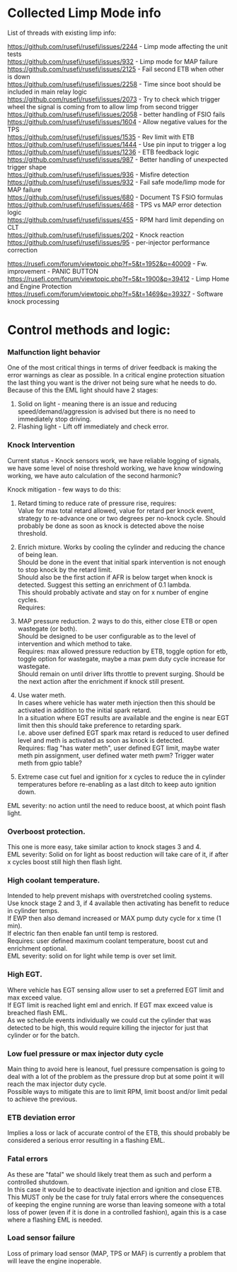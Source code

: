 # Collected Limp Mode info  

List of threads with existing limp info:  

https://github.com/rusefi/rusefi/issues/2244 - Limp mode affecting the unit tests  
https://github.com/rusefi/rusefi/issues/932 - Limp mode for MAP failure  
https://github.com/rusefi/rusefi/issues/2125 - Fail second ETB when other is down  
https://github.com/rusefi/rusefi/issues/2258 - Time since boot should be included in main relay logic  
https://github.com/rusefi/rusefi/issues/2073 - Try to check which trigger wheel the signal is coming from to allow limp from second trigger  
https://github.com/rusefi/rusefi/issues/2058 - better handling of FSIO fails  
https://github.com/rusefi/rusefi/issues/1604 - Allow negative values for the TPS  
https://github.com/rusefi/rusefi/issues/1535 - Rev limit with ETB  
https://github.com/rusefi/rusefi/issues/1444 - Use pin input to trigger a log  
https://github.com/rusefi/rusefi/issues/1236 - ETB feedback logic  
https://github.com/rusefi/rusefi/issues/987 - Better handling of unexpected trigger shape  
https://github.com/rusefi/rusefi/issues/936 - Misfire detection  
https://github.com/rusefi/rusefi/issues/932 - Fail safe mode/limp mode for MAP failure  
https://github.com/rusefi/rusefi/issues/680 - Document TS FSIO formulas  
https://github.com/rusefi/rusefi/issues/468 - TPS vs MAP error detection logic  
https://github.com/rusefi/rusefi/issues/455 - RPM hard limit depending on CLT  
https://github.com/rusefi/rusefi/issues/202 - Knock reaction  
https://github.com/rusefi/rusefi/issues/95 - per-injector performance correction  

https://rusefi.com/forum/viewtopic.php?f=5&t=1952&p=40009 - Fw. improvement - PANIC BUTTON  
https://rusefi.com/forum/viewtopic.php?f=5&t=1900&p=39412 - Limp Home and Engine Protection  
https://rusefi.com/forum/viewtopic.php?f=5&t=1469&p=39327 - Software knock processing  


# Control methods and logic: 
### Malfunction light behavior  
One of the most critical things in terms of driver feedback is making the error warnings as clear as possible. In a critical engine protection situation the last thing you want is the driver not being sure what he needs to do.  
Because of this the EML light should have 2 stages:  
1. Solid on light - meaning there is an issue and reducing speed/demand/aggression is advised but there is no need to immediately stop driving.  
2. Flashing light - Lift off immediately and check error.  

### Knock Intervention  
Current status - Knock sensors work, we have reliable logging of signals, we have some level of noise threshold working, we have know windowing working, we have auto calculation of the second harmonic?  

Knock mitigation - few ways to do this:  
1. Retard timing to reduce rate of pressure rise, requires:  
Value for max total retard allowed,  value for retard per knock event, strategy to re-advance one or two degrees per no-knock cycle.
Should probably be done as soon as knock is detected above the noise threshold.  

2. Enrich mixture. Works by cooling the cylinder and reducing the chance of being lean.  
Should be done in the event that initial spark intervention is not enough to stop knock by the retard limit.  
Should also be the first action if AFR is below target when knock is detected. Suggest this setting an enrichment of 0.1 lambda.  
This should probably activate and stay on for x number of engine cycles.  
Requires: 

3. MAP pressure reduction. 
2 ways to do this, either close ETB or open wastegate (or both).  
Should be designed to be user configurable as to the level of intervention and which method to take.  
Requires: max allowed pressure reduction by ETB, toggle option for etb, toggle option for wastegate, maybe a max pwm duty cycle increase for wastegate.  
Should remain on until driver lifts throttle to prevent surging. Should be the next action after the enrichment if knock still present.  

4. Use water meth.  
In cases where vehicle has water meth injection then this should be activated in addition to the initial spark retard.  
In a situation where EGT results are available and the engine is near EGT limit then this should take preference to retarding spark.  
I.e. above user defined EGT spark max retard is reduced to user defined level and meth is activated as soon as knock is detected.  
Requires: flag "has water meth", user defined EGT limit, maybe water meth pin assignment, user defined water meth pwm? Trigger water meth from gpio table?  

5. Extreme case cut fuel and ignition for x cycles to reduce the in cylinder temperatures before re-enabling as a last ditch to keep auto ignition down.  

EML severity: no action until the need to reduce boost, at which point flash light.  

### Overboost protection.  
This one is more easy, take similar action to knock stages 3 and 4.  
EML severity: Solid on for light as boost reduction will take care of it, if after x cycles boost still high then flash light.  

### High coolant temperature.  
Intended to help prevent mishaps with overstretched cooling systems.  
Use knock stage 2 and 3, if 4 available then activating has benefit to reduce in cylinder temps.  
If EWP then also demand increased or MAX pump duty cycle for x time (1 min).  
If electric fan then enable fan until temp is restored.  
Requires: user defined maximum coolant temperature, boost cut and enrichment optional.  
EML severity: solid on for light while temp is over set limit.  


### High EGT.  
Where vehicle has EGT sensing allow user to set a preferred EGT limit and max exceed value.  
If EGT limit is reached light eml and enrich. If EGT max exceed value is breached flash EML.  
As we schedule events individually we could cut the cylinder that was detected to be high, this would require killing the injector for just that cylinder or for the batch.  

### Low fuel pressure or max injector duty cycle  
Main thing to avoid here is leanout, fuel pressure compensation is going to deal with a lot of the problem as the pressure drop but at some point it will reach the max injector duty cycle.  
Possible ways to mitigate this are to limit RPM, limit boost and/or limit pedal to achieve the previous.  

### ETB deviation error  
Implies a loss or lack of accurate control of the ETB, this should probably be considered a serious error resulting in a flashing EML.  


### Fatal errors  
As these are "fatal" we should likely treat them as such and perform a controlled shutdown.  
In this case it would be to deactivate injection and ignition and close ETB.  
This MUST only be the case for truly fatal errors where the consequences of keeping the engine running are worse than leaving someone with a total loss of power (even if it is done in a controlled fashion), again this is a case where a flashing EML is needed.  


### Load sensor failure  
Loss of primary load sensor (MAP, TPS or MAF) is currently a problem that will leave the engine inoperable. 

### 